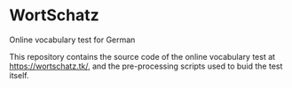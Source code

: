 # WortSchatz
Online vocabulary test for German

This repository contains the source code of the online vocabulary test at https://wortschatz.tk/, and the pre-processing scripts
used to buid the test itself.
